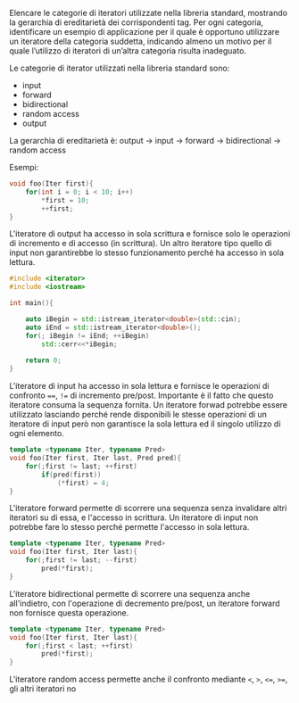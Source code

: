 Elencare le categorie di iteratori utilizzate nella libreria standard, mostrando la gerarchia di ereditarietà dei corrispondenti tag.
Per ogni categoria, identificare un esempio di applicazione per il quale è opportuno utilizzare un iteratore della categoria suddetta, indicando almeno un motivo per il quale l’utilizzo di iteratori di un’altra categoria risulta inadeguato.


Le categorie di iterator utilizzati nella libreria standard sono:
- input
- forward
- bidirectional
- random access
- output

La gerarchia di ereditarietà è:
output -> input -> forward -> bidirectional -> random access

Esempi:
```cpp
void foo(Iter first){
	for(int i = 0; i < 10; i++)
		*first = 10;
		++first;
}
```
L'iteratore di output ha accesso in sola scrittura e fornisce solo le operazioni di incremento e di accesso (in scrittura). 
Un altro iteratore tipo quello di input non garantirebbe lo stesso funzionamento perché ha accesso in sola lettura.



```cpp
#include <iterator>
#include <iostream>

int main(){

	auto iBegin = std::istream_iterator<double>(std::cin);
	auto iEnd = std::istream_iterator<double>();
	for(; iBegin != iEnd; ++iBegin)
		std::cerr<<*iBegin;
		
	return 0;
}
```
L'iteratore di input ha accesso in sola lettura e fornisce le operazioni di confronto `==`, `!=` di incremento pre/post. Importante è il fatto che questo iteratore consuma la sequenza fornita.
Un iteratore forwad potrebbe essere utilizzato lasciando perché rende disponibili le stesse operazioni di un iteratore di input però non garantisce la sola lettura ed il singolo utilizzo di ogni elemento.


```cpp
template <typename Iter, typename Pred>
void foo(Iter first, Iter last, Pred pred){
	for(;first != last; ++first)
		if(pred(first))
			(*first) = 4;
}
```

L'iteratore forward permette di scorrere una sequenza senza invalidare altri iteratori su di essa, e l'accesso in scrittura.
Un iteratore di input non potrebbe fare lo stesso perché permette l'accesso in sola lettura.

```cpp
template <typename Iter, typename Pred>
void foo(Iter first, Iter last){
	for(;first != last; --first)
		pred(*first);
}
```

L'iteratore bidirectional permette di scorrere una sequenza anche all'indietro, con l'operazione di decremento pre/post, un iteratore forward non fornisce questa operazione.

```cpp
template <typename Iter, typename Pred>
void foo(Iter first, Iter last){
	for(;first < last; ++first)
		pred(*first);
}
```
L'iteratore random access permette anche il confronto mediante `<`, `>`, `<=`, `>=`, gli altri iteratori no

